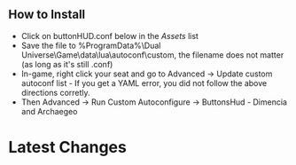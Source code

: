 ## How to Install
 - Click on buttonHUD.conf below in the *Assets* list
 - Save the file to %ProgramData%\Dual Universe\Game\data\lua\autoconf\custom, the filename does not matter (as long as it's still .conf)
 - In-game, right click your seat and go to Advanced -> Update custom autoconf list - If you get a YAML error, you did not follow the above directions corretly.
 - Then Advanced -> Run Custom Autoconfigure -> ButtonsHud - Dimencia and Archaegeo

# Latest Changes
